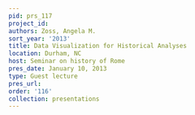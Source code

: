 ```yaml
---
pid: prs_117
project_id: 
authors: Zoss, Angela M.
sort_year: '2013'
title: Data Visualization for Historical Analyses
location: Durham, NC
host: Seminar on history of Rome
pres_date: January 10, 2013
type: Guest lecture
pres_url: 
order: '116'
collection: presentations
---
```

